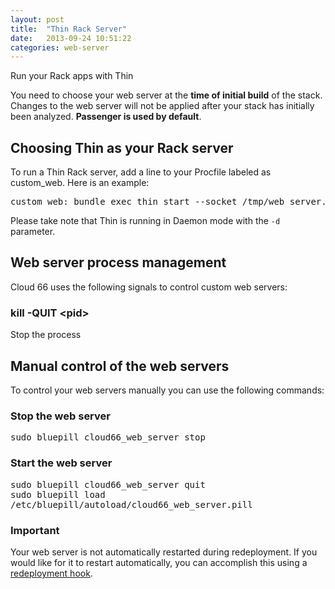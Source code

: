 ```yaml
---
layout: post
title:  "Thin Rack Server"
date:   2013-09-24 10:51:22
categories: web-server
---
```


<p class="lead">Run your Rack apps with Thin</p>

<p class="weighted">
    You need to choose your web server at the <strong>time of initial build</strong> of the stack. Changes to the web server will not be applied after your stack has initially been analyzed. <strong>Passenger is used by default</strong>.
</p>

## Choosing Thin as your Rack server
To run a Thin Rack server, add a line to your Procfile labeled as custom&#95;web. Here is an example:

<pre class='terminal'>
custom&#95;web: bundle exec thin start --socket /tmp/web&#95;server.sock --pid /tmp/web&#95;server.pid -e $RACK&#95;ENV -d
</pre>
Please take note that Thin is running in Daemon mode with the `-d` parameter.

## Web server process management
Cloud 66 uses the following signals to control custom web servers:

### kill -QUIT &#60;pid&#62;
Stop the process

## Manual control of the web servers
To control your web servers manually you can use the following commands:

### Stop the web server
<p>
<kbd>
	sudo bluepill cloud66&#95;web&#95;server stop
</kbd>
</p>

### Start the web server
<p>
<kbd>
	sudo bluepill cloud66&#95;web&#95;server quit
</kbd><br/>
<kbd>
	sudo bluepill load /etc/bluepill/autoload/cloud66&#95;web&#95;server.pill
</kbd>
</p>

<div class="notice">
	<h3>Important</h3>
	<p>Your web server is not automatically restarted during redeployment. If you would like for it to restart automatically, you can accomplish this using a <a href='/help/redeployment_hook'>redeployment hook</a>.</p>
</div>
